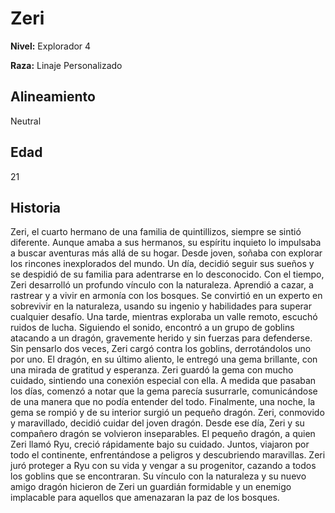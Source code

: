 # Zeri

**Nivel:** Explorador 4

**Raza:** Linaje Personalizado

## Alineamiento
Neutral

## Edad
21

## Historia
Zeri, el cuarto hermano de una familia de quintillizos, siempre se sintió diferente. Aunque amaba a sus hermanos, su espíritu inquieto lo impulsaba a buscar aventuras más allá de su hogar. Desde joven, soñaba con explorar los rincones inexplorados del mundo. Un día, decidió seguir sus sueños y se despidió de su familia para adentrarse en lo desconocido.
Con el tiempo, Zeri desarrolló un profundo vínculo con la naturaleza. Aprendió a cazar, a rastrear y a vivir en armonía con los bosques. Se convirtió en un experto en sobrevivir en la naturaleza, usando su ingenio y habilidades para superar cualquier desafío. Una tarde, mientras exploraba un valle remoto, escuchó ruidos de lucha. Siguiendo el sonido, encontró a un grupo de goblins atacando a un dragón, gravemente herido y sin fuerzas para defenderse. Sin pensarlo dos veces, Zeri cargó contra los goblins, derrotándolos uno por uno. El dragón, en su último aliento, le entregó una gema brillante, con una mirada de gratitud y esperanza.
Zeri guardó la gema con mucho cuidado, sintiendo una conexión especial con ella. A medida que pasaban los días, comenzó a notar que la gema parecía susurrarle, comunicándose de una manera que no podía entender del todo. Finalmente, una noche, la gema se rompió y de su interior surgió un pequeño dragón. Zeri, conmovido y maravillado, decidió cuidar del joven dragón. Desde ese día, Zeri y su compañero dragón se volvieron inseparables.
El pequeño dragón, a quien Zeri llamó Ryu, creció rápidamente bajo su cuidado. Juntos, viajaron por todo el continente, enfrentándose a peligros y descubriendo maravillas. Zeri juró proteger a Ryu con su vida y vengar a su progenitor, cazando a todos los goblins que se encontraran. Su vínculo con la naturaleza y su nuevo amigo dragón hicieron de Zeri un guardián formidable y un enemigo implacable para aquellos que amenazaran la paz de los bosques.

